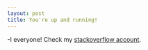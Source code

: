 ```yaml
---
layout: post
title: You're up and running!
---
```


-I everyone! Check my [stackoverflow account](http://stackoverflow.com/users/3480602/vanojx1).

